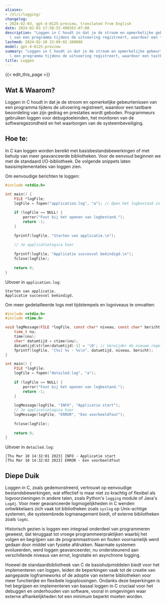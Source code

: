 ```yaml
---
aliases:
- /nl/c/logging/
changelog:
- 2024-02-03, gpt-4-0125-preview, translated from English
date: 2024-02-03 17:58:53.496563-07:00
description: "Loggen in C houdt in dat je de stroom en opmerkelijke gebeurtenissen\
  \ van een programma tijdens de uitvoering registreert, waardoor een tastbare\u2026"
lastmod: 2024-02-18 23:09:02.380086
model: gpt-4-0125-preview
summary: "Loggen in C houdt in dat je de stroom en opmerkelijke gebeurtenissen van\
  \ een programma tijdens de uitvoering registreert, waardoor een tastbare\u2026"
title: Loggen
---
```


{{< edit_this_page >}}

## Wat & Waarom?

Loggen in C houdt in dat je de stroom en opmerkelijke gebeurtenissen van een programma tijdens de uitvoering registreert, waardoor een tastbare beoordeling van zijn gedrag en prestaties wordt geboden. Programmeurs gebruiken loggen voor debugdoeleinden, het monitoren van de softwaregezondheid en het waarborgen van de systeembeveiliging.

## Hoe te:

In C kan loggen worden bereikt met basisbestandsbewerkingen of met behulp van meer geavanceerde bibliotheken. Voor de eenvoud beginnen we met de standaard I/O-bibliotheek. De volgende snippets laten basisimplementaties van loggen zien.

Om eenvoudige berichten te loggen:

```c
#include <stdio.h>

int main() {
    FILE *logFile;
    logFile = fopen("application.log", "a"); // Open het logbestand in toevoegmodus
    
    if (logFile == NULL) {
        perror("Fout bij het openen van logbestand.");
        return -1;
    }
    
    fprintf(logFile, "Starten van applicatie.\n");
    
    // Je applicatielogica hier
    
    fprintf(logFile, "Applicatie succesvol beëindigd.\n");
    fclose(logFile);
    
    return 0;
}
```

Uitvoer in `application.log`:

```
Starten van applicatie.
Applicatie succesvol beëindigd.
```

Om meer gedetailleerde logs met tijdstempels en logniveaus te omvatten:

```c
#include <stdio.h>
#include <time.h>

void logMessage(FILE *logFile, const char* niveau, const char* bericht) {
    time_t nu;
    time(&nu);
    char* datumtijd = ctime(&nu);
    datumtijd[strlen(datumtijd)-1] = '\0'; // Verwijder de nieuwe regel karakter
    fprintf(logFile, "[%s] %s - %s\n", datumtijd, niveau, bericht);
}

int main() {
    FILE *logFile;
    logFile = fopen("detailed.log", "a");
    
    if (logFile == NULL) {
        perror("Fout bij het openen van logbestand.");
        return -1;
    }
    
    logMessage(logFile, "INFO", "Applicatie start");
    // Je applicatielogica hier
    logMessage(logFile, "ERROR", "Een voorbeeldfout");
    
    fclose(logFile);
    
    return 0;
}
```

Uitvoer in `detailed.log`:

```
[Thu Mar 10 14:32:01 2023] INFO - Applicatie start
[Thu Mar 10 14:32:02 2023] ERROR - Een voorbeeldfout
```

## Diepe Duik

Loggen in C, zoals gedemonstreerd, vertrouwt op eenvoudige bestandsbewerkingen, wat effectief is maar niet zo krachtig of flexibel als logvoorzieningen in andere talen, zoals Python's `logging` module of Java's `Log4j`. Voor meer geavanceerde logmogelijkheden in C wenden ontwikkelaars zich vaak tot bibliotheken zoals `syslog` op Unix-achtige systemen, die systeembrede logmanagement biedt, of externe bibliotheken zoals `log4c`.

Historisch gezien is loggen een integraal onderdeel van programmeren geweest, dat teruggaat tot vroege programmeerpraktijken waarbij het volgen en begrijpen van de programmastroom en fouten voornamelijk werd gedaan door middel van fysieke afdrukken. Naarmate systemen evolueerden, werd loggen geavanceerder, nu ondersteunend aan verschillende niveaus van ernst, logrotatie en asynchrone logging.

Hoewel de standaardbibliotheek van C de basishulpmiddelen biedt voor het implementeren van loggen, leiden de beperkingen vaak tot de creatie van aangepaste logframeworks of de adoptie van externe bibliotheken voor meer functierijke en flexibele logoplossingen. Ondanks deze beperkingen is het begrijpen en implementeren van basaal loggen in C cruciaal voor het debuggen en onderhouden van software, vooral in omgevingen waar externe afhankelijkheden tot een minimum beperkt moeten worden.
